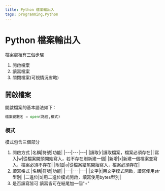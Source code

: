 ```yaml
---
title: Python 檔案輸出入
tags: programming,Python
---
```


# Python 檔案輸出入
檔案處裡有三個步驟
1. 開啟檔案
2. 讀寫檔案
3. 關閉檔案(可視情況省略)

## 開啟檔案
開啟檔案的基本語法如下：

```python
檔案變數名 = open(路徑,模式)
```

### 模式
模式包含三個部分
1. 開啟方式
|名稱|符號|功能|
|---|---|---|
|讀取|r|讀取檔案，檔案必須存在|
|寫入|w|從檔案開頭開始寫入，若不存在則新建一個|
|新增|x|新建一個檔案並寫入，檔案必須不存在|
|附加|a|從檔案結尾開始寫入，檔案必須存在|
2. 讀寫格式
|名稱|符號|功能|
|---|---|---|
|文字|t|用文字模式開啟，讀寫使用str型別|
|二進位|b|用二進位模式開啟，讀寫使用bytes型別|
3. 是否讀寫皆可
讀寫皆可在結尾加一個"+"
